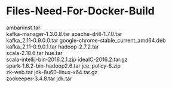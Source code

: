 # Files-Need-For-Docker-Build

ambariinst.tar				
kafka-manager-1.3.0.8.tar
apache-drill-1.7.0.tar			
kafka_2.11-0.9.0.0.tar
google-chrome-stable_current_amd64.deb	
kafka_2.11-0.9.0.1.tar
hadoop-2.7.2.tar			
scala-2.10.6.tar
hue.tar					
scala-intellij-bin-2016.2.1.zip
ideaIC-2016.2.tar.gz			
spark-1.6.2-bin-hadoop2.6.tar
jce_policy-8.zip			
zk-web.tar
jdk-8u60-linux-x64.tar.gz		
zookeeper-3.4.8.tar
jdk.tar
